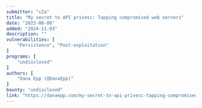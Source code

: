 ```yaml
---
submitter: "c2a"
title: "My secret to API privesc: Tapping compromised web servers"
date: "2023-08-08"
added: "2024-11-03"
description: ""
vulnerabilities: [
    "Persistence", "Post-exploitation"
]
programs: [
    "undisclosed"
]
authors: [
    "Dana Epp (@DanaEpp)"
]
bounty: "undisclosed"
link: "https://danaepp.com/my-secret-to-api-privesc-tapping-compromised-web-servers"
---
```




